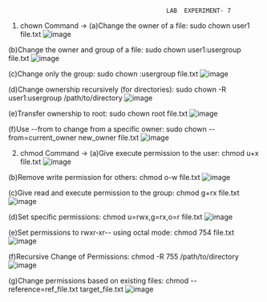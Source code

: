                                     			LAB  EXPERIMENT- 7

1. chown Command -> (a)Change the owner of a file: sudo chown user1 file.txt
   ![image](https://github.com/user-attachments/assets/c80e7cad-f7da-4f3c-911f-8d89fdaf7d0a)

  (b)Change the owner and group of a file: sudo chown user1:usergroup file.txt
     ![image](https://github.com/user-attachments/assets/f11ed9eb-a678-4b3c-a073-d43d20589a54)

  (c)Change only the group: sudo chown :usergroup file.txt
     ![image](https://github.com/user-attachments/assets/fdca9e4d-3ba6-4f6c-ae4c-7eb10a5087aa)

  (d)Change ownership recursively (for directories): sudo chown -R user1:usergroup /path/to/directory
     ![image](https://github.com/user-attachments/assets/94a6f179-4c48-46cd-bd77-0c587d208ca2)

  (e)Transfer ownership to root: sudo chown root file.txt
     ![image](https://github.com/user-attachments/assets/ba5f154f-3fe4-47dc-b9fe-0c663d476826)

  (f)Use --from to change from a specific owner: sudo chown --from=current_owner new_owner file.txt 
     ![image](https://github.com/user-attachments/assets/49b3ff52-137b-4b82-a7d7-ee9cb5c8a557)


2. chmod Command -> (a)Give execute permission to the user: chmod u+x file.txt
   ![image](https://github.com/user-attachments/assets/8dbab1cb-3097-442d-b06f-8ab835905c54)

  (b)Remove write permission for others: chmod o-w file.txt
     ![image](https://github.com/user-attachments/assets/8c23a8b8-f843-46b4-a3cc-4e09b2510ae3)

  (c)Give read and execute permission to the group: chmod g+rx file.txt
     ![image](https://github.com/user-attachments/assets/7c727b65-6f61-418c-ab0e-ab93c70ec20a)

  (d)Set specific permissions: chmod u=rwx,g=rx,o=r file.txt
     ![image](https://github.com/user-attachments/assets/5e7e32bf-4d92-4cb9-bdb8-b256833c7c1a)

  (e)Set permissions to rwxr-xr-- using octal mode: chmod 754 file.txt
     ![image](https://github.com/user-attachments/assets/a4d029b7-3e96-4afd-8a9c-45f4c59c7f10)

  (f)Recursive Change of Permissions: chmod -R 755 /path/to/directory
     ![image](https://github.com/user-attachments/assets/8cd07af6-3eec-4b03-ad90-d6a5bfb24483)

  (g)Change permissions based on existing files: chmod --reference=ref_file.txt target_file.txt
     ![image](https://github.com/user-attachments/assets/47817e02-8407-4ad7-995d-0fd177d88d0f)




